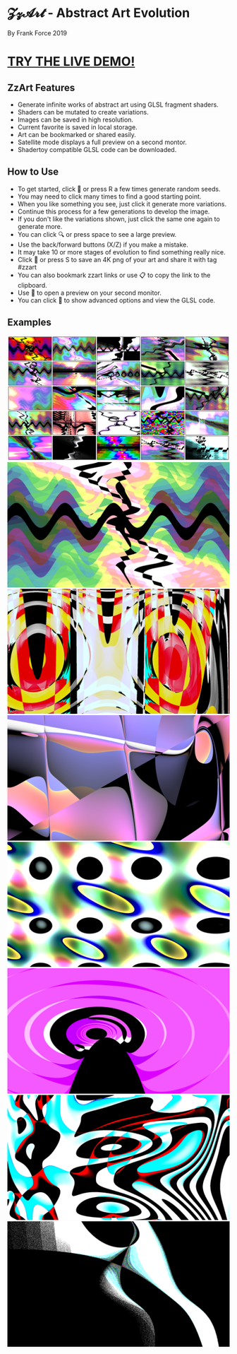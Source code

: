 # 𝓩𝔃𝓐𝓻𝓽 - Abstract Art Evolution
By Frank Force 2019

# [TRY THE LIVE DEMO!](https://zzart.3d2k.com)

## ZzArt Features

- Generate infinite works of abstract art using GLSL fragment shaders.
- Shaders can be mutated to create variations.
- Images can be saved in high resolution.
- Current favorite is saved in local storage.
- Art can be bookmarked or shared easily.
- Satellite mode displays a full preview on a second montor.
- Shadertoy compatible GLSL code can be downloaded.

## How to Use

- To get started, click 🎲 or press R a few times generate random seeds.
- You may need to click many times to find a good starting point.
- When you like something you see, just click it generate more variations.
- Continue this process for a few generations to develop the image.
- If you don't like the variations shown, just click the same one again to generate more.
- You can click 🔍 or press space to see a large preview.
- Use the back/forward buttons (X/Z) if you make a mistake.
- It may take 10 or more stages of evolution to find something really nice.
- Click 💾 or press S to save an 4K png of your art and share it with tag #zzart
- You can also bookmark zzart links or use 📋 to copy the link to the clipboard.
- Use 📡 to open a preview on your second monitor.
- You can click 🔧 to show advanced options and view the GLSL code.

## Examples

![Example](/examples/1.png)
![Example](/examples/2.png)
![Example](/examples/3.png)
![Example](/examples/4.png)
![Example](/examples/5.png)
![Example](/examples/6.png)
![Example](/examples/7.png)
![Example](/examples/8.png)
